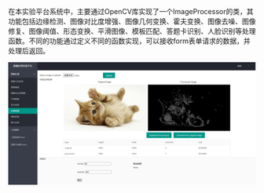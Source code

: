 在本实验平台系统中，主要通过OpenCV库实现了一个ImageProcessor的类，其功能包括边缘检测、图像对比度增强、图像几何变换、霍夫变换、图像去噪、图像修复、图像阈值、形态变换、平滑图像、模板匹配、答题卡识别、人脸识别等处理函数。不同的功能通过定义不同的函数实现，可以接收form表单请求的数据，并处理后返回。

![img.png](img0.png)